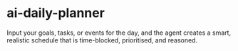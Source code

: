 # ai-daily-planner
Input your goals, tasks, or events for the day, and the agent creates a smart, realistic schedule that is time-blocked, prioritised, and reasoned.
